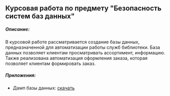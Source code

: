 ## Курсовая работа по предмету "Безопасность систем баз данных"
##### Описание:
В курсовой работе рассматривается создание базы данных, предназначенной для автоматизации работы служб библиотеки. База данных позволяет клиентам просматривать ассортимент, информацию. Также реализована автоматизация оформления заказа, которая позволяет клиентам формировать заказ. 

##### Приложения:
- Дамп базы данных: [скачать](https://www.dropbox.com/s/ao8dijennanwflg/bsbd_project.sql?dl=0)
